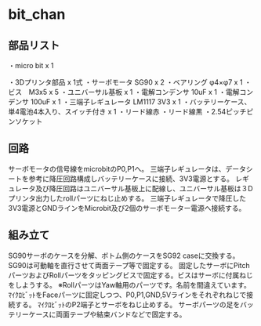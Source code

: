 # bit_chan

## 部品リスト

・micro bit x 1<br>

・3Dプリンタ部品 x 1式
・サーボモータ SG90 x 2
・ベアリング φ4×φ7 x 1
・ビス　M3x5 x 5
・ユニバーサル基板 x 1
・電解コンデンサ 10uF x 1
・電解コンデンサ 100uF x 1
・三端子レギュレータ LM1117 3V3 x 1
・バッテリーケース、単4電池4本入り、スイッチ付き x 1
・リード線赤
・リード線黒
・2.54ピッチピンソケット

## 回路
サーボモータの信号線をmicrobitのP0,P1へ。
三端子レギュレータは、データシートを参考に降圧回路構成しバッテリーケースに接続、3V3電源とする。
レギュレータ及び降圧回路はユニバーサル基板上に配線し、ユニバーサル基板は３Dプリンタ出力したrollパーツにねじ止めする。
三端子レギュレータで降圧した3V3電源とGNDラインをMicrobit及び2個のサーボモーター電源へ接続する。

## 組み立て
SG90サーボのケースを分解、ボトム側のケースをSG92 caseに交換する。
SG90は可動軸を直行させて両面テープ等で固定する。
固定したサーボにPitchパーツおよびRollパーツをタッピングビスで固定する。ビスはサーボに付属ねじをしようする。
※RollパーツはYaw軸用のパーツです。名前を間違えています。
ﾏｲｸﾛﾋﾞｯﾄをFaceパーツに固定しつつ、P0,P1,GND,5Vラインをそれぞれねじで接続する。
ﾏｲｸﾛﾋﾞｯﾄのP2端子とサーボをねじ止めする。
サーボパーツの足をバッテリーケースに両面テープや結束バンドなどで固定する。
